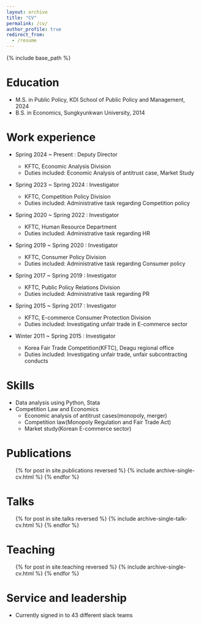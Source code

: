 ```yaml
---
layout: archive
title: "CV"
permalink: /cv/
author_profile: true
redirect_from:
  - /resume
---
```


{% include base_path %}

Education
======
* M.S. in Public Policy, KDI School of Public Policy and Management, 2024
* B.S. in Economics, Sungkyunkwan University, 2014

Work experience
======
* Spring 2024 ~ Present : Deputy Director
  * KFTC, Economic Analysis Division
  * Duties included: Economic Analysis of antitrust case, Market Study
 
* Spring 2023 ~ Spring 2024 : Investigator
  * KFTC, Competition Policy Division
  * Duties included: Administrative task regarding Competition policy

* Spring 2020 ~ Spring 2022 : Investigator
  * KFTC, Human Resource Department
  * Duties included: Administrative task regarding HR

* Spring 2019 ~ Spring 2020 : Investigator
  * KFTC, Consumer Policy Division
  * Duties included: Administrative task regarding Consumer policy
    
* Spring 2017 ~ Spring 2019 : Investigator
  * KFTC, Public Policy Relations Division
  * Duties included: Administrative task regarding PR

* Spring 2015 ~ Spring 2017 : Investigator
  * KFTC, E-commerce Consumer Protection Division
  * Duties included: Investigating unfair trade in E-commerce sector

* Winter 2011 ~ Spring 2015 : Investigator
  * Korea Fair Trade Competition(KFTC), Deagu regional office
  * Duties included: Investigating unfair trade, unfair subcontracting conducts
  
Skills
======
* Data analysis using Python, Stata
* Competition Law and Economics
  * Economic analysis of antitrust cases(monopoly, merger)
  * Competition law(Monopoly Regulation and Fair Trade Act)
  * Market study(Korean E-commerce sector)

Publications
======
  <ul>{% for post in site.publications reversed %}
    {% include archive-single-cv.html %}
  {% endfor %}</ul>
  
Talks
======
  <ul>{% for post in site.talks reversed %}
    {% include archive-single-talk-cv.html  %}
  {% endfor %}</ul>
  
Teaching
======
  <ul>{% for post in site.teaching reversed %}
    {% include archive-single-cv.html %}
  {% endfor %}</ul>
  
Service and leadership
======
* Currently signed in to 43 different slack teams
